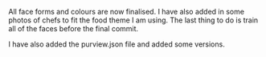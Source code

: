 All face forms and colours are now finalised. I have also added in some photos of chefs to fit the food theme I am using.
The last thing to do is train all of the faces before the final commit.

I have also added the purview.json file and added some versions.

